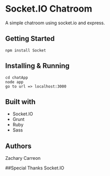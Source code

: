 # Socket.IO Chatroom
A simple chatroom using socket.io and express.

## Getting Started
```
npm install Socket
```

## Installing & Running
```
cd chatApp
node app
go to url => localhost:3000
```

## Built with
* Socket.IO
* Grunt
* Ruby
* Sass

## Authors
Zachary Carreon

##Special Thanks
Socket.IO
